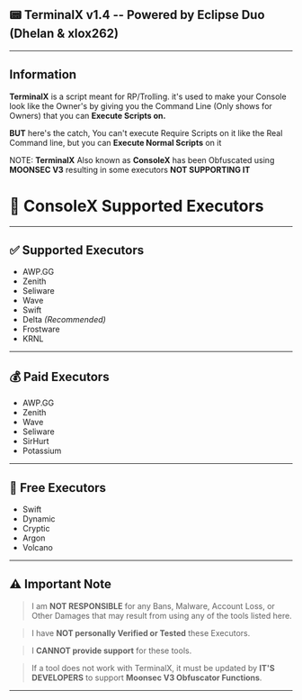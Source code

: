 ## 📟 TerminalX v1.4 -- Powered by Eclipse Duo (Dhelan & xlox262)

---
## Information
**TerminalX** is a script meant for RP/Trolling. it's used to make your Console look like the Owner's by  giving you the Command Line
(Only shows for Owners) that you can **Execute Scripts on.**

**BUT** here's the catch, You can't execute Require Scripts on it like the Real Command line, but you can **Execute Normal Scripts** on it

 NOTE: **TerminalX** Also known as **ConsoleX** has been Obfuscated using **MOONSEC V3** resulting in some executors 
**NOT SUPPORTING IT** 

# 🚀 ConsoleX Supported Executors

---

## ✅ Supported Executors

- AWP.GG  
- Zenith  
- Seliware  
- Wave  
- Swift  
- Delta *(Recommended)*  
- Frostware  
- KRNL  

---

## 💰 Paid Executors

- AWP.GG  
- Zenith  
- Wave  
- Seliware  
- SirHurt  
- Potassium  

---

## 👑 Free Executors

- Swift  
- Dynamic  
- Cryptic  
- Argon  
- Volcano  

---

## ⚠️ Important Note

> I am **NOT RESPONSIBLE** for any Bans, Malware, Account Loss, or Other Damages that may result from using any of the tools listed here.

> I have **NOT personally Verified or Tested** these Executors.  

> I **CANNOT provide support** for these tools.  

> If a tool does not work with TerminalX, it must be updated by **IT'S DEVELOPERS** to support **Moonsec V3 Obfuscator Functions**.

---
